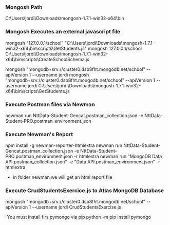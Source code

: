 ### Mongosh Path
C:\Users\jordi\Downloads\mongosh-1.7.1-win32-x64\bin

### Mongosh Executes an external javascript file
mongosh "127.0.0.1/school" "C:\Users\jordi\Downloads\mongosh-1.7.1-win32-x64\bin\scripts\GetStudents.js"
mongosh 127.0.0.1/school C:\Users\jordi\Downloads\mongosh-1.7.1-win32-x64\bin\scripts\CreateSchoolSchema.js

mongosh "mongodb+srv://cluster0.dsb8fht.mongodb.net/school" --apiVersion 1 --username jordi
mongosh "mongodb+srv://cluster0.dsb8fht.mongodb.net/school" --apiVersion 1 --username jordi C:\Users\jordi\Downloads\mongosh-1.7.1-win32-x64\bin\scripts\GetStudents.js

### Execute Postman files via Newman
newman run NttData-Student-Gencat.postman_collection.json -e NttData-Student-PRO.postman_environment.json

### Execute Newman's Report
npm install -g newman-reporter-htmlextra
newman run NttData-Student-Gencat.postman_collection.json -e NttData-Student-PRO.postman_environment.json -r htmlextra
newman run "MongoDB Data API.postman_collection.json" -e "Data API.postman_environment.json" -r htmlextra
- in folder newman we will get an html report file

### Execute CrudStudentsExercice.js to Atlas MongoDB Database
mongosh "mongodb+srv://cluster0.dsb8fht.mongodb.net/school" --apiVersion 1 --username jordi CrudStudentsExercise.js

-You must install firs pymongo via pip
python -m pip install pymongo